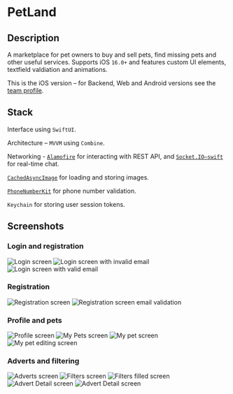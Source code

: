 # PetLand

## Description

A marketplace for pet owners to buy and sell pets, find missing pets and other useful services. Supports iOS `16.0+` and features custom UI elements, textfield valdiation and animations.

This is the iOS version – for Backend, Web and Android versions see the [team profile](https://github.com/underbeers).

## Stack

Interface using `SwiftUI`.

Architecture – `MVVM` using `Combine`.

Networking - [`Alamofire`](https://github.com/Alamofire/Alamofire) for interacting with REST API, and [`Socket.IO–swift`](https://github.com/socketio/socket.io-client-swift) for real-time chat.

[`CachedAsyncImage`](https://github.com/lorenzofiamingo/swiftui-cached-async-image) for loading and storing images.

[`PhoneNumberKit`](https://github.com/marmelroy/PhoneNumberKit) for phone number validation.

`Keychain` for storing user session tokens.

## Screenshots

### Login and registration

![Login screen](Screenshots/login-filled.png)
![Login screen with invalid email](Screenshots/login-invalid.png)
![Login screen with valid email](Screenshots/login-valid.png)

### Registration

![Registration screen](Screenshots/registration.png)
![Registration screen email validation](Screenshots/registration-email.png)

### Profile and pets

![Profile screen](Screenshots/profile.png)
![My Pets screen](Screenshots/mypets.png)
![My pet screen](Screenshots/pet.png)
![My pet editing screen](Screenshots/pet-editing.png)

### Adverts and filtering

![Adverts screen](Screenshots/adverts.png)
![Filters screen](Screenshots/adverts-filters.png)
![Filters filled screen](Screenshots/adverts-filters-filled.png)
![Advert Detail screen](Screenshots/advert.png)
![Advert Detail screen](Screenshots/advert-lower.png)
